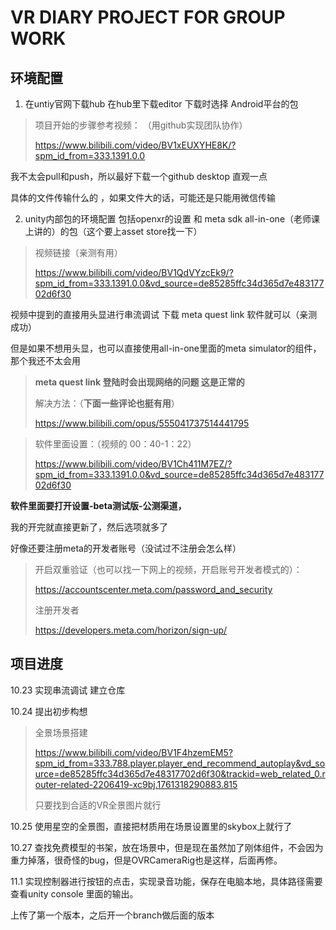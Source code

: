 # VR DIARY PROJECT FOR GROUP WORK

## 环境配置

1. 在untiy官网下载hub  在hub里下载editor 下载时选择 Android平台的包

> 项目开始的步骤参考视频： （用github实现团队协作）
> 
> https://www.bilibili.com/video/BV1xEUXYHE8K/?spm_id_from=333.1391.0.0

我不太会pull和push，所以最好下载一个github desktop 直观一点

具体的文件传输什么的 ，如果文件大的话，可能还是只能用微信传输

2. unity内部包的环境配置 包括openxr的设置 和 meta sdk all-in-one（老师课上讲的）的包（这个要上asset store找一下） 

> 视频链接（亲测有用）
>
> https://www.bilibili.com/video/BV1QdVYzcEk9/?spm_id_from=333.1391.0.0&vd_source=de85285ffc34d365d7e48317702d6f30
>
视频中提到的直接用头显进行串流调试 下载 meta quest link 软件就可以（亲测成功）

 但是如果不想用头显，也可以直接使用all-in-one里面的meta simulator的组件，那个我还不太会用
 
> **meta quest link 登陆时会出现网络的问题 这是正常的**
>
> 解决方法：（**下面一些评论也挺有用**）
>
> https://www.bilibili.com/opus/555041737514441795

> 软件里面设置：（视频的 00：40-1：22）
>
> https://www.bilibili.com/video/BV1Ch411M7EZ/?spm_id_from=333.1391.0.0&vd_source=de85285ffc34d365d7e48317702d6f30

**软件里面要打开设置-beta测试版-公测渠道，**

我的开完就直接更新了，然后选项就多了
 
好像还要注册meta的开发者账号（没试过不注册会怎么样）
> 开启双重验证（也可以找一下网上的视频，开启账号开发者模式的）：
> 
> https://accountscenter.meta.com/password_and_security
>
>注册开发者
>
> https://developers.meta.com/horizon/sign-up/


## 项目进度

10.23 实现串流调试 建立仓库

10.24 提出初步构想
> 全景场景搭建
>
> https://www.bilibili.com/video/BV1F4hzemEM5?spm_id_from=333.788.player.player_end_recommend_autoplay&vd_source=de85285ffc34d365d7e48317702d6f30&trackid=web_related_0.router-related-2206419-xc9bj.1761318290883.815
>
> 只要找到合适的VR全景图片就行

10.25 使用星空的全景图，直接把材质用在场景设置里的skybox上就行了

10.27 查找免费模型的书架，放在场景中，但是现在虽然加了刚体组件，不会因为重力掉落，很奇怪的bug，但是OVRCameraRig也是这样，后面再修。

11.1 实现控制器进行按钮的点击，实现录音功能，保存在电脑本地，具体路径需要查看unity console 里面的输出。

上传了第一个版本，之后开一个branch做后面的版本
